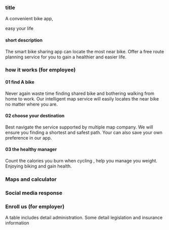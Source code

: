### title

A convenient bike app,

easy your life

#### short description

The smart bike sharing app can locate the most near bike. Offer a free route planning service for you to gain a healthier and easier life.

### how it works (for employee)

#### 01  find A bike

Never again waste time finding shared bike and bothering walking from home to work. Our intelligent map service will easily locates the near bike no matter where you are.

#### 02 choose your destination

Best navigate the service supported by multiple map company. We will ensure you finding a shortest and safest path. Your can also save your own preference in our app.

#### 03 the healthy manager

Count the calories you burn when cycling , help you manage you weight. Enjoying biking and gain health.

### Maps and calculator

### Social media response





### Enroll us (for employer)

A table includes detail administration.  Some detail legislation and insurance information





